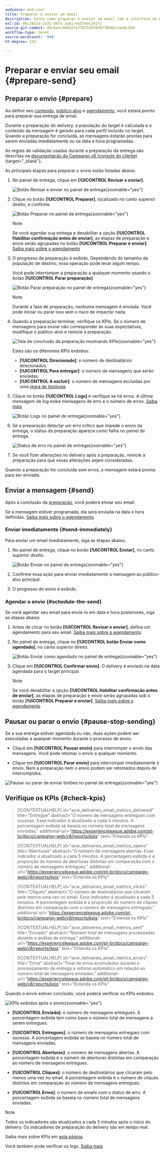 ```yaml
---
audience: end-user
title: Preparar e enviar um email
description: Saiba como preparar e enviar um email com a interface da Web do Campaign
exl-id: 80c16d2d-2a31-48f1-a161-ee574ec24172
source-git-commit: d6c6aac9d9127a770732b709873008613ae8c639
workflow-type: tm+mt
source-wordcount: '949'
ht-degree: 31%

---
```


# Preparar e enviar seu email {#prepare-send}

## Preparar o envio {#prepare}

Ao definir seu [conteúdo](../email/edit-content.md), [público-alvo](../audience/add-audience.md) e [agendamento](../msg/gs-messages.md#schedule-the-delivery-sending-gs-schedule), você estará pronto para preparar sua entrega de email.

Durante a preparação do delivery, a população do target é calculada e o conteúdo da mensagem é gerado para cada perfil incluído no target. Quando a preparação for concluída, as mensagens estarão prontas para serem enviadas imediatamente ou na data e hora programadas.

As regras de validação usadas durante a preparação da entrega são descritas na [documentação do Campaign v8 (console do cliente)](https://experienceleague.adobe.com/docs/campaign/campaign-v8/send/emails/send.html){target="_blank"}.

As principais etapas para preparar o envio estão listadas abaixo.

1. No painel de entrega, clique em **[!UICONTROL Revisar e enviar]**.

   ![Botão Revisar e enviar no painel de entrega](assets/email-review-and-send.png){zoomable="yes"}

1. Clique no botão **[!UICONTROL Preparar]**, localizado no canto superior direito, e confirme.

   ![Botão Preparar no painel de entrega](assets/email-prepare.png){zoomable="yes"}

   >[!NOTE]
   >
   >Se você agendar sua entrega e desabilitar a opção **[!UICONTROL Habilitar confirmação antes de enviar]**, as etapas de preparação e envio serão agrupadas no botão **[!UICONTROL Preparar e enviar]**. [Saiba mais sobre o agendamento](../msg/gs-deliveries.md#gs-schedule)

1. O progresso da preparação é exibido. Dependendo do tamanho da população de destino, essa operação pode levar algum tempo.

   Você pode interromper a preparação a qualquer momento usando o botão **[!UICONTROL Parar preparação]**.

   ![Botão Parar preparação no painel de entrega](assets/email-stop-preparation.png){zoomable="yes"}

   >[!NOTE]
   >Durante a fase de preparação, nenhuma mensagem é enviada. Você pode iniciar ou parar isso sem o risco de impactar nada.

1. Quando a preparação terminar, verifique os KPIs. Se o número de mensagens para enviar não corresponder às suas expectativas, modifique o público-alvo e reinicie a preparação.

   ![Tela de conclusão da preparação mostrando KPIs](assets/email-preparation-complete.png){zoomable="yes"}

   Estes são os diferentes KPIs exibidos:

   * **[!UICONTROL Direcionado]**: o número de destinatários direcionados.
   * **[!UICONTROL Para entregar]**: o número de mensagens que serão enviadas.
   * **[!UICONTROL A excluir]**: o número de mensagens excluídas por uma [regra de tipologia](../advanced-settings/delivery-settings.md#typology).

1. Clique no botão **[!UICONTROL Logs]** e verifique se há erros. A última mensagem de log exibe mensagens de erro e o número de erros. [Saiba mais](delivery-logs.md)

   ![Botão Logs no painel de entrega](assets/email-prepare-logs.png){zoomable="yes"}

1. Se a preparação detectar um erro crítico que impede o envio da entrega, o status da preparação aparece como falha no painel de entrega.

   ![Status de erro no painel de entrega](assets/email-prepare-error.png){zoomable="yes"}

1. Se você fizer alterações no delivery após a preparação, reinicie a preparação para que essas alterações sejam consideradas.

Quando a preparação for concluída sem erros, a mensagem estará pronta para ser enviada.

## Enviar a mensagem {#send}

Após a conclusão da [preparação](#prepare), você poderá enviar seu email.

Se a mensagem estiver programada, ela será enviada na data e hora definidas. [Saiba mais sobre o agendamento](../msg/gs-deliveries.md#gs-schedule)

### Enviar imediatamente {#send-immediately}

Para enviar um email imediatamente, siga as etapas abaixo.

1. No painel de entrega, clique no botão **[!UICONTROL Enviar]**, no canto superior direito.

   ![Botão Enviar no painel de entrega](assets/email-send.png){zoomable="yes"}

1. Confirme essa ação para enviar imediatamente a mensagem ao público-alvo principal.

1. O progresso do envio é exibido.

### Agendar o envio {#schedule-the-send}

Se você agendar seu email para enviá-lo em data e hora posteriores, siga as etapas abaixo.

1. Antes de clicar no botão **[!UICONTROL Revisar e enviar]**, defina um agendamento para seu email. [Saiba mais sobre o agendamento](../msg/gs-deliveries.md#gs-schedule)

1. No painel de entrega, clique no **[!UICONTROL botão Enviar como agendado]**, no canto superior direito.

   ![Botão Enviar como agendado no painel de entrega](assets/email-send-as-scheduled.png){zoomable="yes"}

1. Clique em **[!UICONTROL Confirmar envio]**. O delivery é enviado na data agendada para o target principal.

   >[!NOTE]
   >
   >Se você desabilitar a opção **[!UICONTROL Habilitar confirmação antes de enviar]**, as etapas de preparação e envio serão agrupadas sob o botão **[!UICONTROL Preparar e enviar]**. [Saiba mais sobre o agendamento](../msg/gs-deliveries.md#gs-schedule)

## Pausar ou parar o envio {#pause-stop-sending}

Se a sua entrega estiver agendada ou não<!--TBC-->, duas ações podem ser executadas a qualquer momento durante o processo de envio:

* Clique em **[!UICONTROL Pausar envio]** para interromper o envio das mensagens. Você pode retomar o envio a qualquer momento.

* Clique em **[!UICONTROL Parar envio]** para interromper imediatamente o envio. Nem a preparação nem o envio podem ser retomados depois de interrompidos.

![Pausar ou parar de enviar botões no painel de entrega](assets/email-send-pause-or-stop.png){zoomable="yes"}

## Verifique os KPIs {#check-kpis}

>[!CONTEXTUALHELP]
>id="acw_deliveries_email_metrics_delivered"
>title="Entregue"
>abstract="O número de mensagens entregues com sucesso. Esse indicador é atualizado a cada 5 minutos. A porcentagem exibida se baseia no número total de mensagens enviadas."
>additional-url="https://experienceleague.adobe.com/pt-br/docs/campaign-web/v8/reports/kpis" text="Entenda os KPIs"

>[!CONTEXTUALHELP]
>id="acw_deliveries_email_metrics_opens"
>title="Aberturas"
>abstract="O número de mensagens abertas. Esse indicador é atualizado a cada 5 minutos. A porcentagem exibida é a proporção do número de aberturas distintas em comparação com o número de mensagens entregues."
>additional-url="https://experienceleague.adobe.com/pt-br/docs/campaign-web/v8/reports/kpis" text="Entenda os KPIs"

>[!CONTEXTUALHELP]
>id="acw_deliveries_email_metrics_clicks"
>title="Cliques"
>abstract="O número de destinatários que clicaram pelo menos uma vez no email. Esse indicador é atualizado a cada 5 minutos. A porcentagem exibida é a proporção do número de cliques distintos em comparação com o número de mensagens entregues."
>additional-url="https://experienceleague.adobe.com/pt-br/docs/campaign-web/v8/reports/kpis" text="Entenda os KPIs"

>[!CONTEXTUALHELP]
>id="acw_deliveries_email_metrics_sent"
>title="Enviado"
>abstract="Número total de mensagens processadas durante a análise de entrega."
>additional-url="https://experienceleague.adobe.com/pt-br/docs/campaign-web/v8/reports/kpis" text="Entenda os KPIs"

>[!CONTEXTUALHELP]
>id="acw_deliveries_email_metrics_errors"
>title="Erros"
>abstract="Total de erros acumulados durante o processamento de entrega e retorno automático em relação ao número total de mensagens enviadas."
>additional-url="https://experienceleague.adobe.com/pt-br/docs/campaign-web/v8/reports/kpis" text="Entenda os KPIs"

Quando o envio estiver concluído, você poderá verificar os KPIs exibidos:

![KPIs exibidos após o envio](assets/email-send-kpis.png){zoomable="yes"}

* **[!UICONTROL Enviado]**: o número de mensagens entregues. A porcentagem exibida tem como base o número total de mensagens a serem entregues.

* **[!UICONTROL Entregues]**: o número de mensagens entregues com sucesso. A porcentagem exibida se baseia no número total de mensagens enviadas.

* **[!UICONTROL Aberturas]**: o número de mensagens abertas. A porcentagem exibida é o número de aberturas distintas em comparação ao número de mensagens entregues.

* **[!UICONTROL Cliques]**: o número de destinatários que clicaram pelo menos uma vez no email. A porcentagem exibida é o número de cliques distintos em comparação ao número de mensagens entregues.

* **[!UICONTROL Erros]**: o número de emails com o status de erro. A porcentagem exibida se baseia no número total de mensagens enviadas.

>[!NOTE]
>
>Todos os indicadores são atualizados a cada 5 minutos após o início do delivery. Os indicadores de preparação do delivery são em tempo real.

Saiba mais sobre KPIs em [esta página](../reporting/kpis.md).

Você também pode verificar os logs. [Saiba mais](delivery-logs.md)